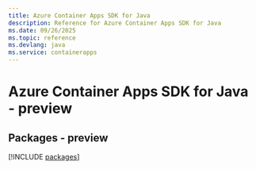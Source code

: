 ```yaml
---
title: Azure Container Apps SDK for Java
description: Reference for Azure Container Apps SDK for Java
ms.date: 09/26/2025
ms.topic: reference
ms.devlang: java
ms.service: containerapps
---
```

# Azure Container Apps SDK for Java - preview
## Packages - preview
[!INCLUDE [packages](container-apps-index.md)]